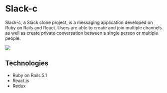 # Slack-c

Slack-c, a Slack clone project, is a messaging application developed on Ruby on Rails and React. Users are able to create and join multiple channels as well as create private conversation between a single person or multiple people. 

![](https://image.ibb.co/fgXmpd/Web_1920_1.png)

## Technologies
* Ruby on Rails 5.1
* React.js
* Redux


